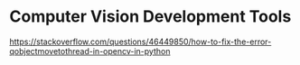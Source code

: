 # Computer Vision Development Tools

https://stackoverflow.com/questions/46449850/how-to-fix-the-error-qobjectmovetothread-in-opencv-in-python
